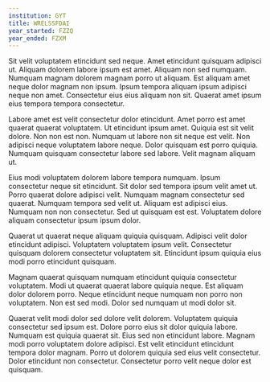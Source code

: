 ```yaml
---
institution: GYT
title: WRELSSFDAI
year_started: FZZQ
year_ended: FZXM
---
```


Sit velit voluptatem etincidunt sed neque. Amet etincidunt quisquam adipisci ut. Aliquam dolorem labore ipsum est amet. Aliquam non sed numquam. Numquam magnam dolorem magnam porro ut aliquam. Est aliquam amet neque dolor magnam non ipsum. Ipsum tempora aliquam ipsum adipisci neque non amet. Consectetur eius eius aliquam non sit. Quaerat amet ipsum eius tempora tempora consectetur.

Labore amet est velit consectetur dolor etincidunt. Amet porro est amet quaerat quaerat voluptatem. Ut etincidunt ipsum amet. Quiquia est sit velit dolore. Non non est non. Numquam ut labore non sit neque est velit. Non adipisci neque voluptatem labore neque. Dolor quisquam est porro quiquia. Numquam quisquam consectetur labore sed labore. Velit magnam aliquam ut.

Eius modi voluptatem dolorem labore tempora numquam. Ipsum consectetur neque sit etincidunt. Sit dolor sed tempora ipsum velit amet ut. Porro quaerat dolore adipisci velit. Numquam magnam consectetur sed quaerat. Numquam tempora sed velit ut. Aliquam est adipisci eius. Numquam non non consectetur. Sed ut quisquam est est. Voluptatem dolore aliquam consectetur ipsum ipsum dolor.

Quaerat ut quaerat neque aliquam quiquia quisquam. Adipisci velit dolor etincidunt adipisci. Voluptatem voluptatem ipsum velit. Consectetur quisquam dolorem consectetur voluptatem sit. Etincidunt ipsum quiquia eius modi porro etincidunt quisquam.

Magnam quaerat quisquam numquam etincidunt quiquia consectetur voluptatem. Modi ut quaerat quaerat labore quiquia neque. Est aliquam dolor dolorem porro. Neque etincidunt neque numquam non porro non voluptatem. Non est sed modi. Dolor sed numquam ut modi dolor sit.

Quaerat velit modi dolor sed dolore velit dolorem. Voluptatem quiquia consectetur sed ipsum est. Dolore porro eius sit dolor quiquia labore. Numquam est quiquia quaerat sit. Eius sed non etincidunt labore. Magnam modi porro voluptatem dolore adipisci. Est velit etincidunt etincidunt tempora dolor magnam. Porro ut dolorem quiquia sed eius velit consectetur. Dolor etincidunt non consectetur. Consectetur porro velit neque dolor est quisquam.
    